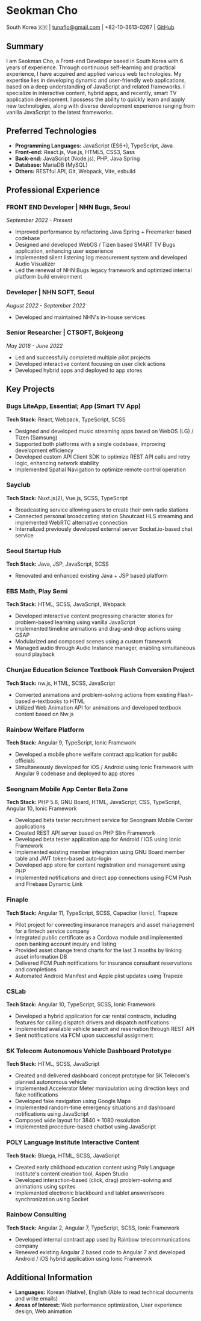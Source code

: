 # Seokman Cho

South Korea 🇰🇷 | tunaflo@gmail.com | +82-10-3613-0267 | [GitHub](https://github.com/0x0e814b)

## Summary

I am Seokman Cho, a Front-end Developer based in South Korea with 6 years of experience. Through continuous self-learning and practical experience, I have acquired and applied various web technologies. My expertise lies in developing dynamic and user-friendly web applications, based on a deep understanding of JavaScript and related frameworks. I specialize in interactive content, hybrid apps, and recently, smart TV application development. I possess the ability to quickly learn and apply new technologies, along with diverse development experience ranging from vanilla JavaScript to the latest frameworks.

## Preferred Technologies

- **Programming Languages:** JavaScript (ES6+), TypeScript, Java
- **Front-end:** React.js, Vue.js, HTML5, CSS3, Sass
- **Back-end:** JavaScript (Node.js), PHP, Java Spring
- **Database:** MariaDB (MySQL)
- **Others:** RESTful API, Git, Webpack, Vite, esbuild

## Professional Experience

### FRONT END Developer | NHN Bugs, Seoul  
*September 2022 - Present*

- Improved performance by refactoring Java Spring + Freemarker based codebase
- Designed and developed WebOS / Tizen based SMART TV Bugs application, enhancing user experience
- Implemented silent listening log measurement system and developed Audio Visualizer
- Led the renewal of NHN Bugs legacy framework and optimized internal platform build environment

### Developer | NHN SOFT, Seoul  
*August 2022 - September 2022*

- Developed and maintained NHN's in-house services

### Senior Researcher | CTSOFT, Bokjeong  
*May 2018 - June 2022*

- Led and successfully completed multiple pilot projects
- Developed interactive content focusing on user click actions
- Developed hybrid apps and deployed to app stores

## Key Projects

### Bugs LiteApp, Essential; App (Smart TV App)  
**Tech Stack:** React, Webpack, TypeScript, SCSS

- Designed and developed music streaming apps based on WebOS (LG) / Tizen (Samsung)
- Supported both platforms with a single codebase, improving development efficiency
- Developed custom API Client SDK to optimize REST API calls and retry logic, enhancing network stability
- Implemented Spatial Navigation to optimize remote control operation

### Sayclub
**Tech Stack:** Nuxt.js(2), Vue.js, SCSS, TypeScript

- Broadcasting service allowing users to create their own radio stations
- Connected personal broadcasting station Shoutcast HLS streaming and implemented WebRTC alternative connection
- Internalized previously developed external server Socket.io-based chat service

### Seoul Startup Hub
**Tech Stack:** Java, JSP, JavaScript, SCSS

- Renovated and enhanced existing Java + JSP based platform

### EBS Math, Play Semi
**Tech Stack:** HTML, SCSS, JavaScript, Webpack

- Developed interactive content progressing character stories for problem-based learning using vanilla JavaScript
- Implemented timeline animations and drag-and-drop actions using GSAP
- Modularized and composed scenes using a custom framework
- Managed audio through Audio Instance manager, enabling simultaneous sound playback

### Chunjae Education Science Textbook Flash Conversion Project
**Tech Stack:** nw.js, HTML, SCSS, JavaScript

- Converted animations and problem-solving actions from existing Flash-based e-textbooks to HTML
- Utilized Web Animation API for animations and developed textbook content based on Nw.js

### Rainbow Welfare Platform
**Tech Stack:** Angular 9, TypeScript, Ionic Framework

- Developed a mobile phone welfare contract application for public officials
- Simultaneously developed for iOS / Android using Ionic Framework with Angular 9 codebase and deployed to app stores

### Seongnam Mobile App Center Beta Zone
**Tech Stack:** PHP 5.6, GNU Board, HTML, JavaScript, CSS, TypeScript, Angular 10, Ionic Framework

- Developed beta tester recruitment service for Seongnam Mobile Center applications
- Created REST API server based on PHP Slim Framework
- Developed beta tester application app for Android / iOS using Ionic Framework
- Implemented existing member integration using GNU Board member table and JWT token-based auto-login
- Developed app store for content registration and management using PHP
- Implemented notifications and direct app connections using FCM Push and Firebase Dynamic Link

### Finaple
**Tech Stack:** Angular 11, TypeScript, SCSS, Capacitor (Ionic), Trapeze

- Pilot project for connecting insurance managers and asset management for a fintech service company
- Integrated public certificate as a Cordova module and implemented open banking account inquiry and listing
- Provided asset change trend charts for the last 3 months by linking asset information DB
- Delivered FCM Push notifications for insurance consultant reservations and completions
- Automated Android Manifest and Apple plist updates using Trapeze

### CSLab
**Tech Stack:** Angular 10, TypeScript, SCSS, Ionic Framework

- Developed a hybrid application for car rental contracts, including features for calling dispatch drivers and dispatch notifications
- Implemented available vehicle search and reservation through REST API
- Sent notifications via FCM upon successful assignment

### SK Telecom Autonomous Vehicle Dashboard Prototype
**Tech Stack:** HTML, SCSS, JavaScript

- Created and delivered dashboard concept prototype for SK Telecom's planned autonomous vehicle
- Implemented Accelerator Meter manipulation using direction keys and fake notifications
- Developed fake navigation using Google Maps
- Implemented random-time emergency situations and dashboard notifications using JavaScript
- Composed wide layout for 3840 * 1080 resolution
- Implemented procedure-based chatbot using JavaScript

### POLY Language Institute Interactive Content
**Tech Stack:** Bluega, HTML, SCSS, JavaScript

- Created early childhood education content using Poly Language Institute's content creation tool, Aspen Studio
- Developed interaction-based (click, drag) problem-solving and animations using sprites
- Implemented electronic blackboard and tablet answer/score synchronization using Socket

### Rainbow Consulting
**Tech Stack:** Angular 2, Angular 7, TypeScript, SCSS, Ionic Framework

- Developed internal contract app used by Rainbow telecommunications company
- Renewed existing Angular 2 based code to Angular 7 and developed Android / iOS hybrid application using Ionic Framework

## Additional Information

- **Languages:** Korean (Native), English (Able to read technical documents and write emails)
- **Areas of Interest:** Web performance optimization, User experience design, Web animation
